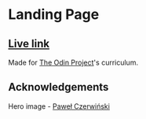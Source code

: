 # Landing Page

## [Live link](htttps://wwww.piotrnajda3000.github.io/landing-page)

Made for [The Odin Project](https://www.theodinproject.com)'s curriculum.

## Acknowledgements

Hero image - [Paweł Czerwiński](https://unsplash.com/@pawel_czerwinski)
